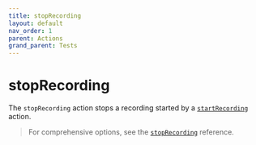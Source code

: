 ```yaml
---
title: stopRecording
layout: default
nav_order: 1
parent: Actions
grand_parent: Tests
---
```


# stopRecording

The `stopRecording` action stops a recording started by a [`startRecording`](startRecording) action.

> For comprehensive options, see the [`stopRecording`](/docs/references/schemas/stopRecording) reference.
